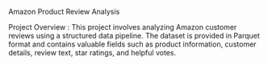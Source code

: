   Amazon Product Review Analysis

Project Overview :
  This project involves analyzing Amazon customer reviews using a structured data pipeline. The dataset is provided in Parquet format and contains valuable fields such as product information, customer details, review text, star ratings, and helpful votes.
